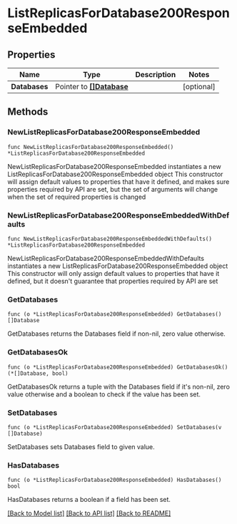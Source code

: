 # ListReplicasForDatabase200ResponseEmbedded

## Properties

Name | Type | Description | Notes
------------ | ------------- | ------------- | -------------
**Databases** | Pointer to [**[]Database**](Database.md) |  | [optional] 

## Methods

### NewListReplicasForDatabase200ResponseEmbedded

`func NewListReplicasForDatabase200ResponseEmbedded() *ListReplicasForDatabase200ResponseEmbedded`

NewListReplicasForDatabase200ResponseEmbedded instantiates a new ListReplicasForDatabase200ResponseEmbedded object
This constructor will assign default values to properties that have it defined,
and makes sure properties required by API are set, but the set of arguments
will change when the set of required properties is changed

### NewListReplicasForDatabase200ResponseEmbeddedWithDefaults

`func NewListReplicasForDatabase200ResponseEmbeddedWithDefaults() *ListReplicasForDatabase200ResponseEmbedded`

NewListReplicasForDatabase200ResponseEmbeddedWithDefaults instantiates a new ListReplicasForDatabase200ResponseEmbedded object
This constructor will only assign default values to properties that have it defined,
but it doesn't guarantee that properties required by API are set

### GetDatabases

`func (o *ListReplicasForDatabase200ResponseEmbedded) GetDatabases() []Database`

GetDatabases returns the Databases field if non-nil, zero value otherwise.

### GetDatabasesOk

`func (o *ListReplicasForDatabase200ResponseEmbedded) GetDatabasesOk() (*[]Database, bool)`

GetDatabasesOk returns a tuple with the Databases field if it's non-nil, zero value otherwise
and a boolean to check if the value has been set.

### SetDatabases

`func (o *ListReplicasForDatabase200ResponseEmbedded) SetDatabases(v []Database)`

SetDatabases sets Databases field to given value.

### HasDatabases

`func (o *ListReplicasForDatabase200ResponseEmbedded) HasDatabases() bool`

HasDatabases returns a boolean if a field has been set.


[[Back to Model list]](../README.md#documentation-for-models) [[Back to API list]](../README.md#documentation-for-api-endpoints) [[Back to README]](../README.md)



